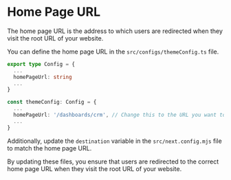 # Home Page URL

The home page URL is the address to which users are redirected when they visit the root URL of your website.

You can define the home page URL in the `src/configs/themeConfig.ts` file.

```ts
export type Config = {
  ...
  homePageUrl: string
  ...
}
```

```ts
const themeConfig: Config = {
  ...
  homePageUrl: '/dashboards/crm', // Change this to the URL you want to redirect to
  ...
}
```

Additionally, update the `destination` variable in the `src/next.config.mjs` file to match the home page URL.

By updating these files, you ensure that users are redirected to the correct home page URL when they visit the root URL of your website.
